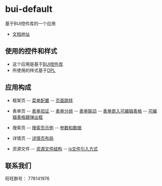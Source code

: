 bui-default
===========

基于BUI控件库的一个应用
- [文档地址](http://www.builive.com) 

## 使用的控件和样式

- 这个应用是基于[BUI控件库](https://github.com/dxq613/bui)
- 所使用的样式基于[DPL](http://www.builive.com/base/index.php)

## 应用构成

- 框架页
-- [菜单配置](http://www.builive.com/apps/default/main.php#menu/main-menu)
-- [页面跳转](http://www.builive.com/apps/default/main.php#menu/quick)

- 表单页
-- [表单验证](http://www.builive.com/apps/default/main.php#form/valid)
-- [表单分组](http://www.builive.com/apps/default/main.php#form/group)
-- [表单联动](http://www.builive.com/apps/default/main.php#form/depends)
-- [表单嵌入可编辑表格](http://www.builive.com/apps/default/main.php#form/form-grid)
-- [可编辑表格跟弹出框](http://www.builive.com/apps/default/main.php#form/form-dialog-grid)

- 搜索页
-- [搜索页示例](http://www.builive.com/apps/default/main.php#search/example)
-- [参数和数据](http://www.builive.com/apps/default/main.php#search/config)

- 详情页
-- [详情页布局](http://www.builive.com/apps/default/main.php#detail/example)

- 资源文件
-- [资源文件结构](http://www.builive.com/apps/default/main.php#menu/resource)
-- [js文件引入方式](http://www.builive.com/apps/default/main.php#menu/loader)

## 联系我们

旺旺群号： 778141976


